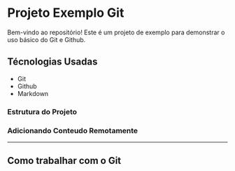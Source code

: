 # Projeto Exemplo Git 

Bem-vindo ao repositório! Este é um projeto de exemplo para demonstrar o uso básico do Git e Github.

## Técnologias Usadas

- Git
- Github
- Markdown 

### Estrutura do Projeto 

### Adicionando Conteudo Remotamente 

---

## Como trabalhar com o Git 


